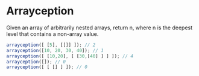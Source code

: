 # Arrayception

Given an array of arbitrarily nested arrays, return n, where n is the deepest level that contains a non-array value.

```js
arrayception([ [5], [[]] ]); // 2
arrayception([10, 20, 30, 40]); // 1
arrayception([ [10,20], [ [30,[40] ] ] ]); // 4
arrayception([]); // 0
arrayception([ [ [] ] ]); // 0
```

